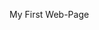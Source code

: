 My First Web-Page

<!-- git add .
git commit -m "deploy"
git push 
settings =>  pages =>   main/root -->

